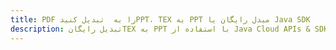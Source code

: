 ---title: PDF را به  تبدیل کنیدPPT، TEX به PPT مبدل رایگان یا Java SDKdescription: تبدیل رایگانTEX به PPT با استفاده از Java Cloud APIs & SDK همچنین اسناد PDF را در Cloud ایجاد، ویرایش و رندر کنید.---